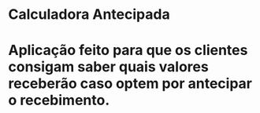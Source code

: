 # Calculadora Antecipada

# Aplicação feito para que os clientes consigam saber quais valores receberão caso optem por antecipar o recebimento.
